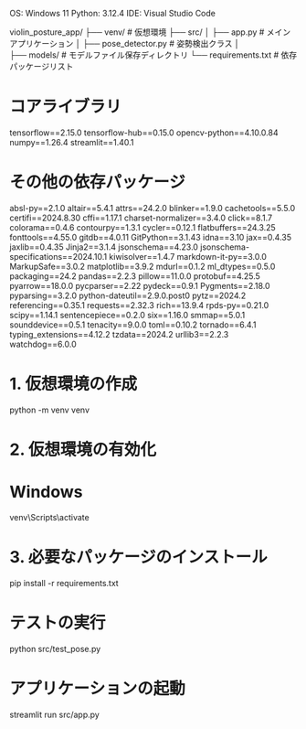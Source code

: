OS: Windows 11
Python: 3.12.4
IDE: Visual Studio Code

violin_posture_app/
├── venv/                  # 仮想環境
├── src/
│   ├── app.py            # メインアプリケーション
│   ├── pose_detector.py  # 姿勢検出クラス
│   
├── models/               # モデルファイル保存ディレクトリ
└── requirements.txt      # 依存パッケージリスト

# コアライブラリ
tensorflow==2.15.0
tensorflow-hub==0.15.0
opencv-python==4.10.0.84
numpy==1.26.4
streamlit==1.40.1

# その他の依存パッケージ
absl-py==2.1.0
altair==5.4.1
attrs==24.2.0
blinker==1.9.0
cachetools==5.5.0
certifi==2024.8.30
cffi==1.17.1
charset-normalizer==3.4.0
click==8.1.7
colorama==0.4.6
contourpy==1.3.1
cycler==0.12.1
flatbuffers==24.3.25
fonttools==4.55.0
gitdb==4.0.11
GitPython==3.1.43
idna==3.10
jax==0.4.35
jaxlib==0.4.35
Jinja2==3.1.4
jsonschema==4.23.0
jsonschema-specifications==2024.10.1
kiwisolver==1.4.7
markdown-it-py==3.0.0
MarkupSafe==3.0.2
matplotlib==3.9.2
mdurl==0.1.2
ml_dtypes==0.5.0
packaging==24.2
pandas==2.2.3
pillow==11.0.0
protobuf==4.25.5
pyarrow==18.0.0
pycparser==2.22
pydeck==0.9.1
Pygments==2.18.0
pyparsing==3.2.0
python-dateutil==2.9.0.post0
pytz==2024.2
referencing==0.35.1
requests==2.32.3
rich==13.9.4
rpds-py==0.21.0
scipy==1.14.1
sentencepiece==0.2.0
six==1.16.0
smmap==5.0.1
sounddevice==0.5.1
tenacity==9.0.0
toml==0.10.2
tornado==6.4.1
typing_extensions==4.12.2
tzdata==2024.2
urllib3==2.2.3
watchdog==6.0.0

# 1. 仮想環境の作成
python -m venv venv

# 2. 仮想環境の有効化
# Windows
venv\Scripts\activate

# 3. 必要なパッケージのインストール
pip install -r requirements.txt

# テストの実行
python src/test_pose.py

# アプリケーションの起動
streamlit run src/app.py
